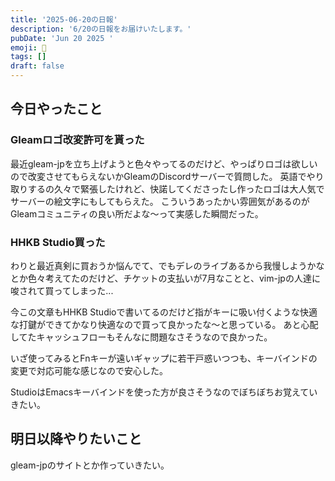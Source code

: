 ```yaml
---
title: '2025-06-20の日報'
description: '6/20の日報をお届けいたします。'
pubDate: 'Jun 20 2025 '
emoji: 🦊
tags: []
draft: false
---
```


## 今日やったこと

### Gleamロゴ改変許可を貰った

最近gleam-jpを立ち上げようと色々やってるのだけど、やっぱりロゴは欲しいので改変させてもらえないかGleamのDiscordサーバーで質問した。
英語でやり取りするの久々で緊張したけれど、快諾してくださったし作ったロゴは大人気でサーバーの絵文字にもしてもらえた。
こういうあったかい雰囲気があるのがGleamコミュニティの良い所だよな〜って実感した瞬間だった。

### HHKB Studio買った

わりと最近真剣に買おうか悩んでて、でもデレのライブあるから我慢しようかなとか色々考えてたのだけど、チケットの支払いが7月なことと、vim-jpの人達に唆されて買ってしまった...

今この文章もHHKB
Studioで書いてるのだけど指がキーに吸い付くような快適な打鍵ができてかなり快適なので買って良かったな〜と思っている。
あと心配してたキャッシュフローもそんなに問題なさそうなので良かった。

いざ使ってみるとFnキーが遠いギャップに若干戸惑いつつも、キーバインドの変更で対応可能な感じなので安心した。

StudioはEmacsキーバインドを使った方が良さそうなのでぼちぼちお覚えていきたい。

## 明日以降やりたいこと

gleam-jpのサイトとか作っていきたい。
